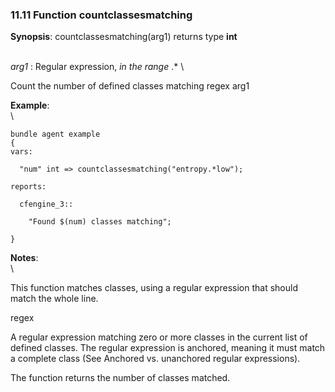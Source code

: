 ### 11.11 Function countclassesmatching

**Synopsis**: countclassesmatching(arg1) returns type **int**

\
 *arg1* : Regular expression, *in the range* .\* \

Count the number of defined classes matching regex arg1

**Example**:\
 \

    bundle agent example
    {
    vars:

      "num" int => countclassesmatching("entropy.*low");

    reports:

      cfengine_3::

        "Found $(num) classes matching";

    }

**Notes**:\
 \

This function matches classes, using a regular expression that should
match the whole line.

regex

A regular expression matching zero or more classes in the current list
of defined classes. The regular expression is anchored, meaning it must
match a complete class (See Anchored vs. unanchored regular
expressions).

The function returns the number of classes matched.
